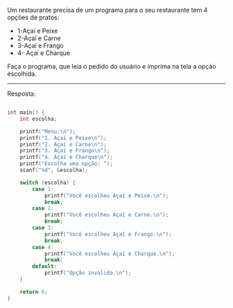 Um restaurante precisa de um programa para o seu restaurante tem 4 opções de pratos:
- 1-Açaí e Peixe
- 2-Açaí e Carne
- 3-Açaí e Frango
- 4- Açaí e Charque

Faça o programa, que leia o pedido do usuário e imprima na tela a opção escolhida.  

--- 
Resposta:
```c #include <stdio.h>

int main() {
    int escolha;

    printf("Menu:\n");
    printf("1. Açaí e Peixe\n");
    printf("2. Açaí e Carne\n");
    printf("3. Açaí e Frango\n");
    printf("4. Açaí e Charque\n");
    printf("Escolha uma opção: ");
    scanf("%d", &escolha);

    switch (escolha) {
        case 1:
            printf("Você escolheu Açaí e Peixe.\n");
            break;
        case 2:
            printf("Você escolheu Açaí e Carne.\n");
            break;
        case 3:
            printf("Você escolheu Açaí e Frango.\n");
            break;
        case 4:
            printf("Você escolheu Açaí e Charque.\n");
            break;
        default:
            printf("Opção inválida.\n");
    }

    return 0;
}
```
